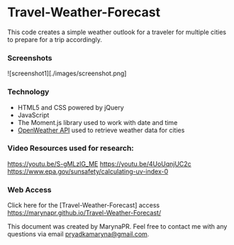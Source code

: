 # Travel-Weather-Forecast

This code creates a simple weather outlook for a traveler for multiple cities to prepare for a trip accordingly.

### Screenshots
![screenshot1][./images/screenshot.png]


### Technology

* HTML5 and CSS powered by jQuery
* JavaScript
* The Moment.js library used to work with date and time
* [OpenWeather API](https://openweathermap.org/api) used to retrieve weather data for cities

### Video Resources used for research:

https://youtu.be/S-gMLzlG_ME
https://youtu.be/4UoUqnjUC2c
https://www.epa.gov/sunsafety/calculating-uv-index-0 

### Web Access

Click here for the [Travel-Weather-Forecast] access 
https://marynapr.github.io/Travel-Weather-Forecast/

This document was created by MarynaPR. Feel free to contact me with any questions via email pryadkamaryna@gmail.com.
